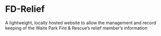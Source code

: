 # FD-Relief
 A lightweight, locally hosted website to allow the management and record keeping of the Waite Park Fire & Rescue’s relief member’s information
